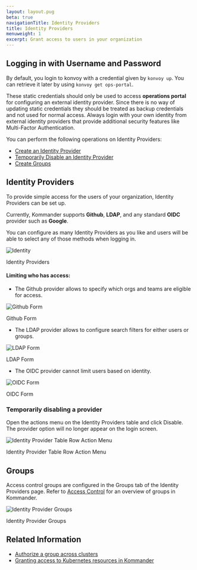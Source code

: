 ```yaml
---
layout: layout.pug
beta: true
navigationTitle: Identity Providers
title: Identity Providers
menuweight: 1
excerpt: Grant access to users in your organization
---
```


## Logging in with Username and Password

By default, you login to konvoy with a credential given by `konvoy up`. You can retrieve it later by using `konvoy get ops-portal`.

These static credentials should only be used to access **operations portal** for configuring an external identity provider. Since there is no way of updating static credentials they should be treated as backup credentials and not used for normal access. Always login with your own identity from external identity providers that provide additional security features like Multi-Factor Authentication.

You can perform the following operations on Identity Providers:

- [Create an Identity Provider](#identity-providers)
- [Temporarily Disable an Identity Provider](#temporarily-disabling-a-provider)
- [Create Groups](#groups)

## Identity Providers

To provide simple access for the users of your organization, Identity Providers can be set up.

Currently, Kommander supports **Github**, **LDAP**, and any standard **OIDC** provider such as **Google**.

You can configure as many Identity Providers as you like and users will be able to select any of those methods when logging in.

![Identity](/ksphere/kommander/1.2/img/Identity-providers-table.png)

Identity Providers

#### Limiting who has access:

- The Github provider allows to specify which orgs and teams are eligible for access.

![Github Form](/ksphere/kommander/1.2/img/Identity-provider-Github.png)

Github Form

- The LDAP provider allows to configure search filters for either users or groups.

![LDAP Form](/ksphere/kommander/1.2/img/Identity-provider-LDAP.png)

LDAP Form

- The OIDC provider cannot limit users based on identity.

![OIDC Form](/ksphere/kommander/1.2/img/Identity-provider-OIDC.png)

OIDC Form

### Temporarily disabling a provider

Open the actions menu on the Identity Providers table and click Disable. The provider option will no longer appear on the login screen.

![Identity Provider Table Row Action Menu](/ksphere/kommander/1.2/img/Identity-provider-table-action-menu.png)

Identity Provider Table Row Action Menu

## Groups

Access control groups are configured in the Groups tab of the Identity Providers page. Refer to [Access Control](https://docs.d2iq.com/ksphere/kommander/1.2/operations/access-control/) for an overview of groups in Kommander.

![Identity Provider Groups](/ksphere/kommander/1.2/img/access-control-idp-groups.png)

Identity Provider Groups

## Related Information

- [Authorize a group across clusters](https://docs.d2iq.com/ksphere/kommander/1.2/tutorials/authorize-all-users/)
- [Granting access to Kubernetes resources in Kommander](https://docs.d2iq.com/ksphere/kommander/1.2/tutorials/configure-rbac/)
